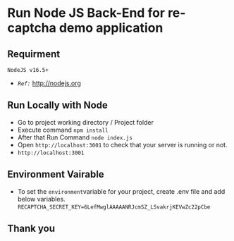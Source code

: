 # Run Node JS Back-End for re-captcha demo application


## Requirment
`NodeJS v16.5+`
+ *`Ref:`* http://nodejs.org

## Run Locally with Node
+ Go to project working directory / Project folder
+ Execute command   `npm install`
+ After that Run Command `node index.js`
+ Open `http://localhost:3001` to check that your server is running or not.
+ `http://localhost:3001`


## Environment Vairable
+ To set the `environment`variable for your project, create .env file and add below variables.
`RECAPTCHA_SECRET_KEY=6LefMwglAAAAANRJcmSZ_LSvakrjKEVwZc22pCbe`

## Thank you
